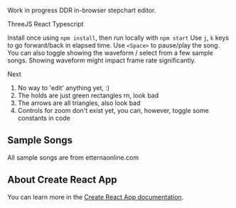 Work in progress DDR in-browser stepchart editor.

ThreeJS
React
Typescript

Install once using `npm install`, then run locally with `npm start`
Use `j`, `k` keys to go forward/back in elapsed time.
Use `<Space>` to pause/play the song.
You can also toggle showing the waveform / select from a few sample songs.
Showing waveform might impact frame rate significantly.

Next
1. No way to 'edit' anything yet, :)
2. The holds are just green rectangles rn, look bad
3. The arrows are all triangles, also look bad
4. Controls for zoom don't exist yet, you can, however, toggle some constants in code

## Sample Songs

All sample songs are from etternaonline.com

## About Create React App

You can learn more in the [Create React App documentation](https://facebook.github.io/create-react-app/docs/getting-started).

